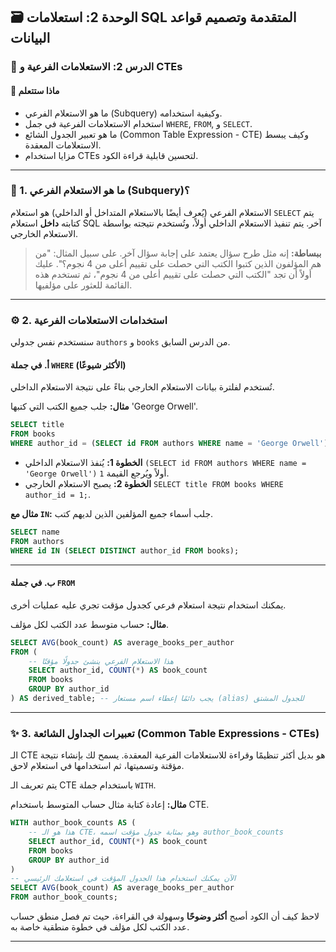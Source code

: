 ## 🗃️ الوحدة 2: استعلامات SQL المتقدمة وتصميم قواعد البيانات

### 📘 الدرس 2: الاستعلامات الفرعية و CTEs

#### 🧠 **ماذا ستتعلم**
* ما هو الاستعلام الفرعي (Subquery) وكيفية استخدامه.
* استخدام الاستعلامات الفرعية في جمل `WHERE`, `FROM`, و `SELECT`.
* ما هو تعبير الجدول الشائع (Common Table Expression - CTE) وكيف يبسط الاستعلامات المعقدة.
* مزايا استخدام CTEs لتحسين قابلية قراءة الكود.

---
### 🤔 1. ما هو الاستعلام الفرعي (Subquery)؟
الاستعلام الفرعي (يُعرف أيضًا بالاستعلام المتداخل أو الداخلي) هو استعلام `SELECT` يتم كتابته **داخل** استعلام SQL آخر. يتم تنفيذ الاستعلام الداخلي أولاً، وتُستخدم نتيجته بواسطة الاستعلام الخارجي.

> **ببساطة:** إنه مثل طرح سؤال يعتمد على إجابة سؤال آخر. على سبيل المثال: "من هم المؤلفون الذين كتبوا الكتب التي حصلت على تقييم أعلى من 4 نجوم؟". عليك أولاً أن تجد "الكتب التي حصلت على تقييم أعلى من 4 نجوم"، ثم تستخدم هذه القائمة للعثور على مؤلفيها.

---
### ⚙️ 2. استخدامات الاستعلامات الفرعية
سنستخدم نفس جدولي `authors` و `books` من الدرس السابق.

#### **أ. في جملة `WHERE` (الأكثر شيوعًا)**
تُستخدم لفلترة بيانات الاستعلام الخارجي بناءً على نتيجة الاستعلام الداخلي.

**مثال:** جلب جميع الكتب التي كتبها 'George Orwell'.
```sql
SELECT title
FROM books
WHERE author_id = (SELECT id FROM authors WHERE name = 'George Orwell');
```
* **الخطوة 1:** يُنفذ الاستعلام الداخلي `(SELECT id FROM authors WHERE name = 'George Orwell')` أولاً ويُرجع القيمة `1`.
* **الخطوة 2:** يصبح الاستعلام الخارجي `SELECT title FROM books WHERE author_id = 1;`.

**مثال مع `IN`:** جلب أسماء جميع المؤلفين الذين لديهم كتب.
```sql
SELECT name
FROM authors
WHERE id IN (SELECT DISTINCT author_id FROM books);
```
---
#### **ب. في جملة `FROM`**
يمكنك استخدام نتيجة استعلام فرعي كجدول مؤقت تجري عليه عمليات أخرى.

**مثال:** حساب متوسط عدد الكتب لكل مؤلف.
```sql
SELECT AVG(book_count) AS average_books_per_author
FROM (
    -- هذا الاستعلام الفرعي ينشئ جدولًا مؤقتًا
    SELECT author_id, COUNT(*) AS book_count
    FROM books
    GROUP BY author_id
) AS derived_table; -- يجب دائمًا إعطاء اسم مستعار (alias) للجدول المشتق
```
---
### ✨ 3. تعبيرات الجداول الشائعة (Common Table Expressions - CTEs)
الـ CTE هو بديل أكثر تنظيمًا وقراءة للاستعلامات الفرعية المعقدة. يسمح لك بإنشاء نتيجة مؤقتة وتسميتها، ثم استخدامها في استعلام لاحق.

يتم تعريف الـ CTE باستخدام جملة `WITH`.

**مثال:** إعادة كتابة مثال حساب المتوسط باستخدام CTE.
```sql
WITH author_book_counts AS (
    -- هذا هو الـ CTE، وهو بمثابة جدول مؤقت اسمه author_book_counts
    SELECT author_id, COUNT(*) AS book_count
    FROM books
    GROUP BY author_id
)
-- الآن يمكنك استخدام هذا الجدول المؤقت في استعلامك الرئيسي
SELECT AVG(book_count) AS average_books_per_author
FROM author_book_counts;
```
لاحظ كيف أن الكود أصبح **أكثر وضوحًا** وسهولة في القراءة، حيث تم فصل منطق حساب عدد الكتب لكل مؤلف في خطوة منطقية خاصة به.

---
